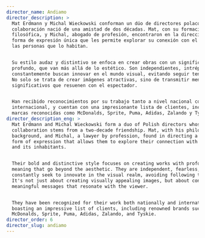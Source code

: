 ```yaml
---
director_name: Andiamo
director_description: >
  Mat Erdmann y Michal Wieckowski conforman un dúo de directores polacos cuya
  colaboración nació de una amistad de dos décadas. Mat, con su formación
  filosófica, y Michal, abogado de profesión, encontraron en la dirección una
  forma de expresión única que les permite explorar su conexión con el mundo y
  las personas que lo habitan.


  Su estilo audaz y distintivo se enfoca en crear obras con un significado
  profundo, que van más allá de lo estético. Son independientes, intrépidos y
  constantemente buscan innovar en el mundo visual, evitando seguir tendencias.
  No solo se trata de crear imágenes atractivas, sino de transmitir mensajes
  significativos que resuenen con el espectador.


  Han recibido reconocimientos por su trabajo tanto a nivel nacional como
  internacional, y cuentan con una impresionante lista de clientes, incluyendo
  marcas reconocidas como McDonalds, Sprite, Puma, Adidas, Zalando y Tyskie.
director_description_eng: >
  Mat Erdmann and Michal Wieckowski form a duo of Polish directors whose
  collaboration stems from a two-decade friendship. Mat, with his philosophical
  background, and Michal, a lawyer by profession, found in directing a unique
  form of expression that allows them to explore their connection with the world
  and its inhabitants.


  Their bold and distinctive style focuses on creating works with profound
  meaning that go beyond the aesthetic. They are independent, fearless, and
  constantly seek to innovate in the visual realm, avoiding following trends.
  It's not just about creating visually appealing images, but about conveying
  meaningful messages that resonate with the viewer.


  They have been recognized for their work both nationally and internationally,
  boasting an impressive list of clients, including renowned brands such as
  McDonalds, Sprite, Puma, Adidas, Zalando, and Tyskie.
director_order: 6
director_slug: andiamo
---
```



